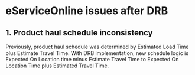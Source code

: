 # eServiceOnline issues after DRB

## 1. Product haul schedule inconsistency

Previously, product haul schedule was determined by Estimated Load Time plus Estimate Travel Time. With DRB implementation, new schedule logic is Expected On Location time minus Estimate Travel Time to Expected On Location Time plus Estimated Travel Time.



